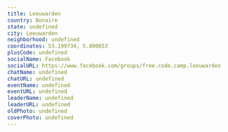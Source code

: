 ```yaml
---
title: Leeuwarden
country: Bonaire
state: undefined
city: Leeuwarden
neighborhood: undefined
coordinates: 53.199734, 5.800653
plusCode: undefined
socialName: Facebook
socialURL: https://www.facebook.com/groups/free.code.camp.leeuwarden
chatName: undefined
chatURL: undefined
eventName: undefined
eventURL: undefined
leaderName: undefined
leaderURL: undefined
oldPhoto: undefined
coverPhoto: undefined
---
```

